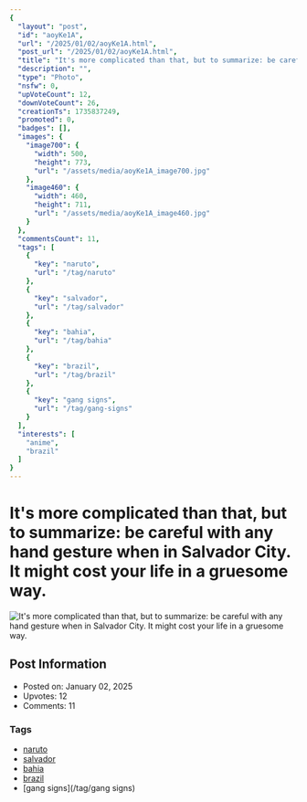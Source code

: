 ```yaml
---
{
  "layout": "post",
  "id": "aoyKe1A",
  "url": "/2025/01/02/aoyKe1A.html",
  "post_url": "/2025/01/02/aoyKe1A.html",
  "title": "It's more complicated than that, but to summarize: be careful with any hand gesture when in Salvador City. It might cost your life in a gruesome way.",
  "description": "",
  "type": "Photo",
  "nsfw": 0,
  "upVoteCount": 12,
  "downVoteCount": 26,
  "creationTs": 1735837249,
  "promoted": 0,
  "badges": [],
  "images": {
    "image700": {
      "width": 500,
      "height": 773,
      "url": "/assets/media/aoyKe1A_image700.jpg"
    },
    "image460": {
      "width": 460,
      "height": 711,
      "url": "/assets/media/aoyKe1A_image460.jpg"
    }
  },
  "commentsCount": 11,
  "tags": [
    {
      "key": "naruto",
      "url": "/tag/naruto"
    },
    {
      "key": "salvador",
      "url": "/tag/salvador"
    },
    {
      "key": "bahia",
      "url": "/tag/bahia"
    },
    {
      "key": "brazil",
      "url": "/tag/brazil"
    },
    {
      "key": "gang signs",
      "url": "/tag/gang-signs"
    }
  ],
  "interests": [
    "anime",
    "brazil"
  ]
}
---
```


# It's more complicated than that, but to summarize: be careful with any hand gesture when in Salvador City. It might cost your life in a gruesome way.

![It's more complicated than that, but to summarize: be careful with any hand gesture when in Salvador City. It might cost your life in a gruesome way.](/assets/media/aoyKe1A_image700.jpg)

## Post Information

- Posted on: January 02, 2025
- Upvotes: 12
- Comments: 11

### Tags

- [naruto](/tag/naruto)
- [salvador](/tag/salvador)
- [bahia](/tag/bahia)
- [brazil](/tag/brazil)
- [gang signs](/tag/gang signs)
